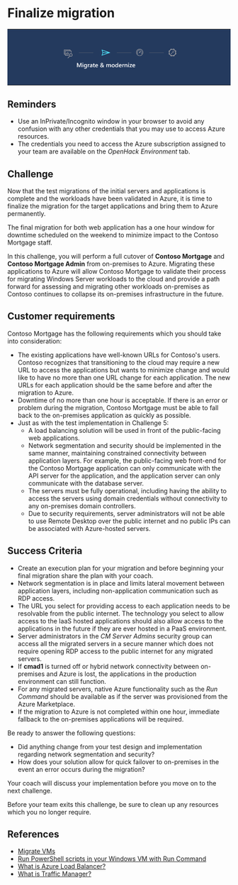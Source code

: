 # Finalize migration

<table style="width: 100%; background-color: #243A5E; text-align: center">
<tr>
<td align="center"><img style="border: 0px" src="images/migrate_header_migrate.png" alt="Migrate and modernize phase of migration" /></td>
</tr>
</table>

## Reminders

* Use an InPrivate/Incognito window in your browser to avoid any confusion with any other credentials that you may use to access Azure resources.
* The credentials you need to access the Azure subscription assigned to your team are available on the *OpenHack Environment* tab.

## Challenge

Now that the test migrations of the initial servers and applications is complete and the workloads have been validated in Azure, it is time to finalize the migration for the target applications and bring them to Azure permanently.

The final migration for both web application has a one hour window for downtime scheduled on the weekend to minimize impact to the Contoso Mortgage staff.

In this challenge, you will perform a full cutover of **Contoso Mortgage** and **Contoso Mortgage Admin** from on-premises to Azure. Migrating these applications to Azure will allow Contoso Mortgage to validate their process for migrating Windows Server workloads to the cloud and provide a path forward for assessing and migrating other workloads on-premises as Contoso continues to collapse its on-premises infrastructure in the future.

## Customer requirements

Contoso Mortgage has the following requirements which you should take into consideration:

* The existing applications have well-known URLs for Contoso's users. Contoso recognizes that transitioning to the cloud may require a new URL to access the applications but wants to minimize change and would like to have no more than one URL change for each application. The new URLs for each application should be the same before and after the migration to Azure.
* Downtime of no more than one hour is acceptable. If there is an error or problem during the migration, Contoso Mortgage must be able to fall back to the on-premises application as quickly as possible.
* Just as with the test implementation in Challenge 5:
    * A load balancing solution will be used in front of the public-facing web applications.
    * Network segmentation and security should be implemented in the same manner, maintaining constrained connectivity between application layers. For example, the public-facing web front-end for the Contoso Mortgage application can only communicate with the API server for the application, and the application server can only communicate with the database server.
    * The servers must be fully operational, including having the ability to access the servers using domain credentials without connectivity to any on-premises domain controllers.
    * Due to security requirements, server administrators will not be able to use Remote Desktop over the public internet and no public IPs can be associated with Azure-hosted servers.

## Success Criteria

* Create an execution plan for your migration and before beginning your final migration share the plan with your coach.
* Network segmentation is in place and limits lateral movement between application layers, including non-application communication such as RDP access.
* The URL you select for providing access to each application needs to be resolvable from the public internet. The technology you select to allow access to the IaaS hosted applications should also allow access to the applications in the future if they are ever hosted in a PaaS environment.
* Server administrators in the *CM Server Admins* security group can access all the migrated servers in a secure manner which does not require opening RDP access to the public internet for any migrated servers.
* If **cmad1** is turned off or hybrid network connectivity between on-premises and Azure is lost, the applications in the production environment can still function.
* For any migrated servers, native Azure functionality such as the *Run Command* should be available as if the server was provisioned from the Azure Marketplace.
* If the migration to Azure is not completed within one hour, immediate fallback to the on-premises applications will be required.

Be ready to answer the following questions:

* Did anything change from your test design and implementation regarding network segmentation and security?
* How does your solution allow for quick failover to on-premises in the event an error occurs during the migration?

Your coach will discuss your implementation before you move on to the next challenge.

Before your team exits this challenge, be sure to clean up any resources which you no longer require.

## References

* <a href="https://docs.microsoft.com/azure/migrate/tutorial-migrate-hyper-v#migrate-vms" target="_blank">Migrate VMs</a>
* <a href="https://docs.microsoft.com/azure/virtual-machines/windows/run-command" target="_blank">Run PowerShell scripts in your Windows VM with Run Command</a>
* <a href="https://docs.microsoft.com/azure/load-balancer/load-balancer-overview" target="_blank">What is Azure Load Balancer?</a>
* <a href="https://docs.microsoft.com/azure/traffic-manager/traffic-manager-overview" target="_blank">What is Traffic Manager?</a>
